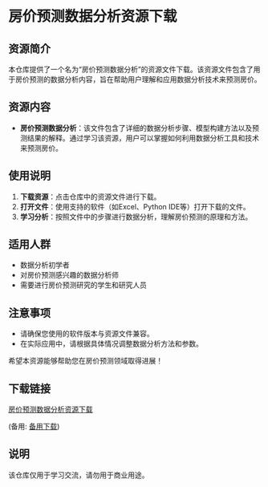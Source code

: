 # 房价预测数据分析资源下载

## 资源简介

本仓库提供了一个名为“房价预测数据分析”的资源文件下载。该资源文件包含了用于房价预测的数据分析内容，旨在帮助用户理解和应用数据分析技术来预测房价。

## 资源内容

- **房价预测数据分析**：该文件包含了详细的数据分析步骤、模型构建方法以及预测结果的解释。通过学习该资源，用户可以掌握如何利用数据分析工具和技术来预测房价。

## 使用说明

1. **下载资源**：点击仓库中的资源文件进行下载。
2. **打开文件**：使用支持的软件（如Excel、Python IDE等）打开下载的文件。
3. **学习分析**：按照文件中的步骤进行数据分析，理解房价预测的原理和方法。

## 适用人群

- 数据分析初学者
- 对房价预测感兴趣的数据分析师
- 需要进行房价预测研究的学生和研究人员

## 注意事项

- 请确保您使用的软件版本与资源文件兼容。
- 在实际应用中，请根据具体情况调整数据分析方法和参数。

希望本资源能够帮助您在房价预测领域取得进展！

## 下载链接
[房价预测数据分析资源下载](https://pan.quark.cn/s/923c08910d36) 

(备用: [备用下载](https://pan.baidu.com/s/1CbwVvTMDuqSixuqXp9l6HQ?pwd=1234))

## 说明

该仓库仅用于学习交流，请勿用于商业用途。
